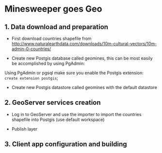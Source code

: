 # Minesweeper goes Geo

## 1. Data download and preparation


- First download countries shapefile from http://www.naturalearthdata.com/downloads/10m-cultural-vectors/10m-admin-0-countries/

- Create new Postgis database called geomines, this can be most easily be accomplished by using PgAdmin:

<insert image here>

Using PgAdmin or pgsql make sure you enable the Postgis extension: ```create extension postgis```;

- Create new Postgis datastore called geomines with the default datastore

<insert image here>




## 2. GeoServer services creation

- Log in to GeoServer and use the importer to import the countries shapefile into Postgis (use default workspace)

- Publish layer




## 3. Client app configuration and building

